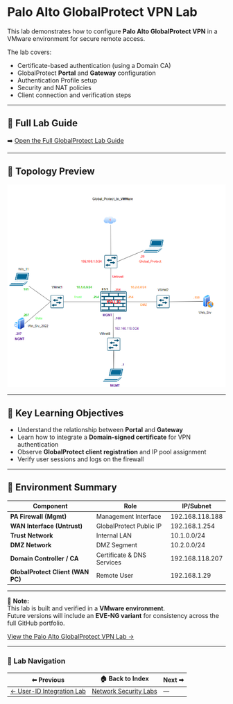 # Palo Alto GlobalProtect VPN Lab

This lab demonstrates how to configure **Palo Alto GlobalProtect VPN** in a VMware environment for secure remote access.

The lab covers:
- Certificate-based authentication (using a Domain CA)
- GlobalProtect **Portal** and **Gateway** configuration
- Authentication Profile setup
- Security and NAT policies
- Client connection and verification steps

---

## 📘 Full Lab Guide
➡️ [Open the Full GlobalProtect Lab Guide](palo-alto-globalprotect-lab.md)

---

## 🧩 Topology Preview
![GlobalProtect VMware Topology](screenshots/globalprotect-vmware-topology.png)

---

## 🧠 Key Learning Objectives
- Understand the relationship between **Portal** and **Gateway**
- Learn how to integrate a **Domain-signed certificate** for VPN authentication
- Observe **GlobalProtect client registration** and IP pool assignment
- Verify user sessions and logs on the firewall

---

## 🧰 Environment Summary
| Component | Role | IP/Subnet |
|------------|------|-----------|
| **PA Firewall (Mgmt)** | Management Interface | 192.168.118.188 |
| **WAN Interface (Untrust)** | GlobalProtect Public IP | 192.168.1.254 |
| **Trust Network** | Internal LAN | 10.1.0.0/24 |
| **DMZ Network** | DMZ Segment | 10.2.0.0/24 |
| **Domain Controller / CA** | Certificate & DNS Services | 192.168.118.207 |
| **GlobalProtect Client (WAN PC)** | Remote User | 192.168.1.29 |

---

🧾 **Note:**  
This lab is built and verified in a **VMware environment**.  
Future versions will include an **EVE-NG variant** for consistency across the full GitHub portfolio.

[View the Palo Alto GlobalProtect VPN Lab →](./palo-alto-globalprotect-lab.md)

---
### 🔁 Lab Navigation

| ⬅ Previous | 🏠 Back to Index | Next ➡ |
|-------------|-----------------|---------|
| [← User-ID Integration Lab](../palo-alto-user-id-lab/) | [Network Security Labs](../index.md) | — |









